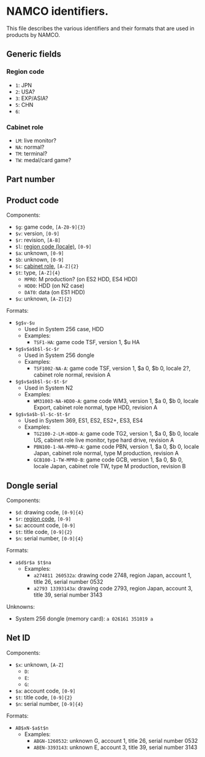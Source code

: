 # NAMCO identifiers.

This file describes the various identifiers and their formats that are used in products by NAMCO.

## Generic fields

### Region code

* `1`: JPN
* `2`: USA?
* `3`: EXP/ASIA?
* `5`: CHN
* `6`: 

### Cabinet role

* `LM`: live monitor?
* `NA`: normal?
* `TM`: terminal?
* `TW`: medal/card game?

## Part number

## Product code

Components:
- `$g`: game code, `[A-Z0-9]{3}`
- `$v`: version, `[0-9]`
- `$r`: revision, `[A-B]`
- `$l`: [region code (locale)](#region-code), `[0-9]`
- `$a`: unknown, `[0-9]`
- `$b`: unknown, `[0-9]`
- `$c`: [cabinet role](#cabinet-role), `[A-Z]{2}`
- `$t`: type, `[A-Z]{4}`
  * `MPRO`: M production? (on ES2 HDD, ES4 HDD)
  * `HDD0`: HDD (on N2 case)
  * `DAT0`: data (on ES1 HDD)
- `$u`: unknown, `[A-Z]{2}`

Formats:
- `$g$v-$u`
  * Used in System 256 case, HDD
  * Examples:
    - `TSF1-HA`: game code TSF, version 1, $u HA
- `$g$v$a$b$l-$c-$r`
  * Used in System 256 dongle
  * Examples:
    - `TSF1002-NA-A`: game code TSF, version 1, $a 0, $b 0, locale 2?, cabinet role normal, revision A
- `$g$v$a$b$l-$c-$t-$r`
  * Used in System N2
  * Examples:
    - `WM31003-NA-HDD0-A`: game code WM3, version 1, $a 0, $b 0, locale Export, cabinet role normal, type HDD, revision A
- `$g$v$a$b-$l-$c-$t-$r`
  * Used in System 369, ES1, ES2, ES2+, ES3, ES4
  * Examples:
    - `TG2100-2-LM-HDD0-A`: game code TG2, version 1, $a 0, $b 0, locale US, cabinet role live monitor, type hard drive, revision A
    - `PBN100-1-NA-MPRO-A`: game code PBN, version 1, $a 0, $b 0, locale Japan, cabinet role normal, type M production, revision A
    - `GCB100-1-TW-MPRO-B`: game code GCB, version 1, $a 0, $b 0, locale Japan, cabinet role TW, type M production, revision B

## Dongle serial

Components:
- `$d`: drawing code, `[0-9]{4}`
- `$r`: [region code](#region-code), `[0-9]`
- `$a`: account code, `[0-9]`
- `$t`: title code, `[0-9]{2}`
- `$n`: serial number, `[0-9]{4}`

Formats:
- `a$d$r$a $t$na`
  * Examples:
    - `a274811 260532a`: drawing code 2748, region Japan, account 1, title 26, serial number 0532
    - `a2793 13393143a`: drawing code 2793, region Japan, account 3, title 39, serial number 3143

Unknowns:
- System 256 dongle (memory card): `a 026161 351019 a`

## Net ID

Components:
- `$x`: unknown, `[A-Z]`
  * `D`:
  * `E`:
  * `G`:
- `$a`: account code, `[0-9]`
- `$t`: title code, `[0-9]{2}`
- `$n`: serial number, `[0-9]{4}`

Formats:
- `AB$xN-$a$t$n`
  * Examples:
    - `ABGN-1260532`: unknown G, account 1, title 26, serial number 0532
    - `ABEN-3393143`: unknown E, account 3, title 39, serial number 3143
